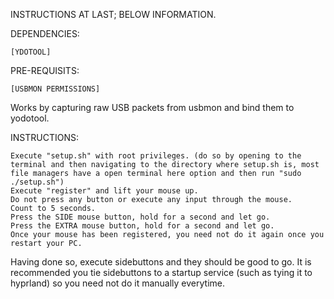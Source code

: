 INSTRUCTIONS AT LAST; BELOW INFORMATION.

DEPENDENCIES:

    [YDOTOOL]

PRE-REQUISITS:

    [USBMON PERMISSIONS]

Works by capturing raw USB packets from usbmon and bind them to yodotool.

INSTRUCTIONS:

    Execute "setup.sh" with root privileges. (do so by opening to the terminal and then navigating to the directory where setup.sh is, most file managers have a open terminal here option and then run "sudo ./setup.sh")
    Execute "register" and lift your mouse up.
    Do not press any button or execute any input through the mouse.
    Count to 5 seconds.
    Press the SIDE mouse button, hold for a second and let go.
    Press the EXTRA mouse button, hold for a second and let go.
    Once your mouse has been registered, you need not do it again once you restart your PC.

Having done so, execute sidebuttons and they should be good to go. It is recommended you tie sidebuttons to a startup service (such as tying it to hyprland) so you need not do it manually everytime.
